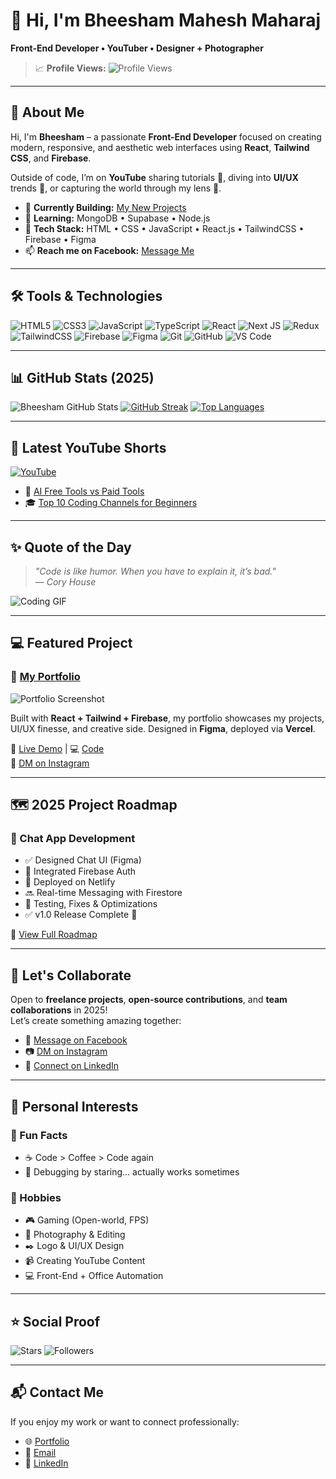 # 👋 Hi, I'm Bheesham Mahesh Maharaj

**Front-End Developer • YouTuber • Designer + Photographer**

> 📈 **Profile Views:** ![Profile Views](https://komarev.com/ghpvc/?username=Bheesham-mm&color=blue&style=flat)

---

## 🚀 About Me

Hi, I'm **Bheesham** – a passionate **Front-End Developer** focused on creating modern, responsive, and aesthetic web interfaces using **React**, **Tailwind CSS**, and **Firebase**.

Outside of code, I’m on **YouTube** sharing tutorials 🎥, diving into **UI/UX** trends 🎨, or capturing the world through my lens 📸.

- 🔭 **Currently Building:** [My New Projects](https://github.com/Bheesham-mm)
- 🌱 **Learning:** MongoDB • Supabase • Node.js
- 💼 **Tech Stack:** HTML • CSS • JavaScript • React.js • TailwindCSS • Firebase • Figma
- 📫 **Reach me on Facebook:** [Message Me](https://www.facebook.com/profile.php?id=100076744035847)

---

## 🛠️ Tools & Technologies

![HTML5](https://img.shields.io/badge/HTML5-%23E34F26.svg?style=for-the-badge&logo=html5&logoColor=white)
![CSS3](https://img.shields.io/badge/CSS3-%231572B6.svg?style=for-the-badge&logo=css3&logoColor=white)
![JavaScript](https://img.shields.io/badge/JavaScript-%23F7DF1E.svg?style=for-the-badge&logo=javascript&logoColor=black)
![TypeScript](https://img.shields.io/badge/TypeScript-%23007ACC.svg?style=for-the-badge&logo=typescript&logoColor=white)
![React](https://img.shields.io/badge/React-%2320232a.svg?style=for-the-badge&logo=react&logoColor=%2361DAFB)
![Next JS](https://img.shields.io/badge/Next.js-000000?style=for-the-badge&logo=next.js&logoColor=white)
![Redux](https://img.shields.io/badge/Redux-%23593d88.svg?style=for-the-badge&logo=redux&logoColor=white)
![TailwindCSS](https://img.shields.io/badge/Tailwind_CSS-38B2AC?style=for-the-badge&logo=tailwind-css&logoColor=white)
![Firebase](https://img.shields.io/badge/Firebase-FFCA28?style=for-the-badge&logo=firebase&logoColor=black)
![Figma](https://img.shields.io/badge/Figma-F24E1E?style=for-the-badge&logo=figma&logoColor=white)
![Git](https://img.shields.io/badge/Git-%23F05033.svg?style=for-the-badge&logo=git&logoColor=white)
![GitHub](https://img.shields.io/badge/GitHub-%23121011.svg?style=for-the-badge&logo=github&logoColor=white)
![VS Code](https://img.shields.io/badge/VS%20Code-0078d7.svg?style=for-the-badge&logo=visual-studio-code&logoColor=white)

---

## 📊 GitHub Stats (2025)

![Bheesham GitHub Stats](https://github-readme-stats.vercel.app/api?username=Bheesham-mm&show_icons=true&theme=radical)
[![GitHub Streak](https://streak-stats.demolab.com/?user=Bheesham-mm&theme=radical)](https://git.io/streak-stats)
[![Top Languages](https://github-readme-stats.vercel.app/api/top-langs/?username=Bheesham-mm&layout=compact&theme=radical)](https://github.com/anuraghazra/github-readme-stats)

---

## 📝 Latest YouTube Shorts

[![YouTube](https://img.shields.io/badge/YouTube-Bheesham057-red?style=for-the-badge&logo=youtube&logoColor=white)](https://www.youtube.com/@bheesham057)

- 🎥 [AI Free Tools vs Paid Tools](https://youtube.com/shorts/xSFjguzgwmI?si=BEAxOgEANy3Nd1DB)
- 🎓 [Top 10 Coding Channels for Beginners](https://youtube.com/shorts/d9JNQKU57Wo?si=tjcwK7tqWb7nnE60)

---

## ✨ Quote of the Day

> *"Code is like humor. When you have to explain it, it’s bad."*  
> — *Cory House*

![Coding GIF](https://media.giphy.com/media/13HgwGsXF0aiGY/giphy.gif)

---

## 💻 Featured Project

### 🚀 [My Portfolio](https://bheeshamportfolio.netlify.app/)
![Portfolio Screenshot](https://i.ibb.co/Y7vPS64B/portfolio-3.jpg)

Built with **React + Tailwind + Firebase**, my portfolio showcases my projects, UI/UX finesse, and creative side. Designed in **Figma**, deployed via **Vercel**.

🔗 [Live Demo](https://bheeshamportfolio.netlify.app/) | 💻 [Code](https://github.com/Bheesham-mm/bheeshamportfolio)  
📩 [DM on Instagram](https://instagram.com/bheeshammahesh)

---

## 🗺️ 2025 Project Roadmap

### 🔧 Chat App Development
- ✅ Designed Chat UI (Figma)
- 🔄 Integrated Firebase Auth
- 🚀 Deployed on Netlify
- 🔜 Real-time Messaging with Firestore
- 🧪 Testing, Fixes & Optimizations
- ✅ v1.0 Release Complete 🎉

📌 [View Full Roadmap](https://www.facebook.com/permalink.php?story_fbid=pfbid02v5eenCy9ujuKDXYjFPpmfXx6aocF3t4bnygaRoQSjUo1HoECDk2atDwPwdjw1NmZl&id=61575361256526)

---

## 🤝 Let's Collaborate

Open to **freelance projects**, **open-source contributions**, and **team collaborations** in 2025!  
Let’s create something amazing together:

- 📩 [Message on Facebook](https://facebook.com/PahechanCoding)
- 📷 [DM on Instagram](https://instagram.com/bheeshammahesh)
- 💼 [Connect on LinkedIn](https://linkedin.com/in/bheesham-mahesh-maharaj)

---

## 🎉 Personal Interests

### 🤔 Fun Facts
- ☕ Code > Coffee > Code again
- 👀 Debugging by staring... actually works sometimes

### 🎨 Hobbies
- 🎮 Gaming (Open-world, FPS)
- 📸 Photography & Editing
- ✒️ Logo & UI/UX Design
- 📹 Creating YouTube Content
- 💻 Front-End + Office Automation

---

## ⭐ Social Proof

![Stars](https://img.shields.io/github/stars/Bheesham-mm?style=social)
![Followers](https://img.shields.io/github/followers/Bheesham-mm?style=social)

---

## 📬 Contact Me

If you enjoy my work or want to connect professionally:

- 🌐 [Portfolio](https://bheeshamportfolio.netlify.app/)
- 📧 [Email](mailto:bhk25mm@gmail.com)
- 💼 [LinkedIn](https://linkedin.com/in/bheesham-mahesh-maharaj)
